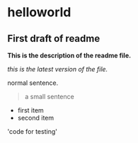 # helloworld
## First draft of readme
**This is the description of the readme file.**

*this is the latest version of the file.*

normal sentence.
>a small sentence

- first item
- second item


'code for testing'
